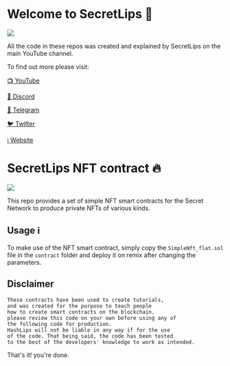 # Welcome to SecretLips 👄

![](https://github.com/HashLips/hashlips_nft_contract/blob/main/logo.png)

All the code in these repos was created and explained by SecretLips on the main YouTube channel.

To find out more please visit:

[📺 YouTube](https://www.youtube.com)

[👄 Discord](https://discord.com)

[💬 Telegram](https://t.me)

[🐦 Twitter](https://twitter.com)

[ℹ️ Website](https://privateNFTDapps.com)

# SecretLips NFT contract 🔥

![](https://github.com/HashLips/hashlips_nft_contract/blob/main/banner.png)

This repo provides a set of simple NFT smart contracts for the Secret Network to produce private NFTs of various kinds.

## Usage ℹ️

To make use of the NFT smart contract, simply copy the `SimpleNft_flat.sol` file in the `contract` folder and deploy it on remix after changing the parameters.

## Disclaimer

    These contracts have been used to create tutorials,
    and was created for the purpose to teach people
    how to create smart contracts on the blockchain.
    please review this code on your own before using any of
    the following code for production.
    HashLips will not be liable in any way if for the use
    of the code. That being said, the code has been tested
    to the best of the developers' knowledge to work as intended.

That's it! you're done.
